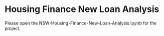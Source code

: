 # Housing Finance New Loan Analysis
Please open the NSW-Housing-Finance-New-Loan-Analysis.ipynb for the project.
